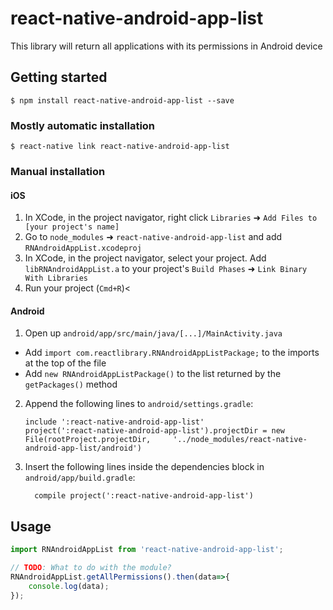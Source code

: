 
# react-native-android-app-list
This library will return all applications with its permissions in Android device

## Getting started

`$ npm install react-native-android-app-list --save`

### Mostly automatic installation

`$ react-native link react-native-android-app-list`

### Manual installation


#### iOS

1. In XCode, in the project navigator, right click `Libraries` ➜ `Add Files to [your project's name]`
2. Go to `node_modules` ➜ `react-native-android-app-list` and add `RNAndroidAppList.xcodeproj`
3. In XCode, in the project navigator, select your project. Add `libRNAndroidAppList.a` to your project's `Build Phases` ➜ `Link Binary With Libraries`
4. Run your project (`Cmd+R`)<

#### Android

1. Open up `android/app/src/main/java/[...]/MainActivity.java`
  - Add `import com.reactlibrary.RNAndroidAppListPackage;` to the imports at the top of the file
  - Add `new RNAndroidAppListPackage()` to the list returned by the `getPackages()` method
2. Append the following lines to `android/settings.gradle`:
  	```
  	include ':react-native-android-app-list'
  	project(':react-native-android-app-list').projectDir = new File(rootProject.projectDir, 	'../node_modules/react-native-android-app-list/android')
  	```
3. Insert the following lines inside the dependencies block in `android/app/build.gradle`:
  	```
      compile project(':react-native-android-app-list')
  	```

## Usage
```javascript
import RNAndroidAppList from 'react-native-android-app-list';

// TODO: What to do with the module?
RNAndroidAppList.getAllPermissions().then(data=>{
    console.log(data);
}); 
```
  